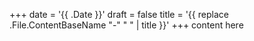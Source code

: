 +++
date = '{{ .Date }}'
draft = false
title = '{{ replace .File.ContentBaseName "-" " " | title }}'
+++
content here
